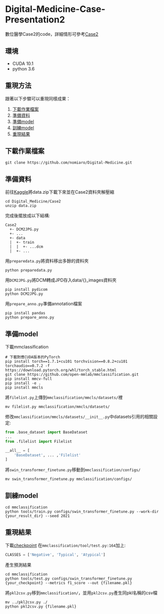 # Digital-Medicine-Case-Presentation2
數位醫學Case2的code，詳細情形可參考[Case2](https://www.kaggle.com/c/digital-medicine-2021-case-presentation-2)

## 環境
- CUDA 10.1
- python 3.6

## 重現方法
跟著以下步驟可以重現同樣成果：
1. [下載作業檔案](#下載作業檔案)
2. [準備資料](#準備資料)
3. [準備model](#準備model)
4. [訓練model](#訓練model)
5. [重現結果](#重現結果)

## 下載作業檔案
```
git clone https://github.com/nomiaro/Digital-Medicine.git
```

## 準備資料
前往[Kaggle](https://www.kaggle.com/c/digital-medicine-2021-case-presentation-2/data)將data.zip下載下來並在Case2資料夾解壓縮
```
cd Digital_Medicine/Case2
unzip data.zip
```
完成後擺放成以下結構:
```
Case2
  +- DCM2JPG.py
  +- ...
  +- data
  |  +- train
  |  |  +- ...dcm
  |  +- ...
```
用`preparedata.py`將資料移出多餘的資料夾
```
python preparedata.py
```
用`DCM2JPG.py`將DCM轉成JPD存入data/{}_images資料夾
```
pip install pydicom
python DCM2JPG.py
```
用`prepare_anno.py`準備annotation檔案
```
pip install pandas
python prepare_anno.py
```

## 準備model
下載mmclassification
```
# 下載對應CUDA版本的PyTorch
pip install torch==1.7.1+cu101 torchvision==0.8.2+cu101 torchaudio==0.7.2 -f https://download.pytorch.org/whl/torch_stable.html
git clone https://github.com/open-mmlab/mmclassification.git
pip install mmcv-full
pip install -e .
pip install mmcls
```
將`filelist.py`上傳到`mmclassification/mmcls/datasets/`裡
```
mv filelist.py mmclassification/mmcls/datasets/
```
修改`mmclassification/mmcls/datasets/__init__.py`中datasets引用的相關設定:
```python
from .base_dataset import BaseDataset
...
from .filelist import Filelist

__all__ = [
    'BaseDataset', ... ,'Filelist'
]
```
將`swin_transformer_finetune.py`移動到`mmclassification/configs/`
```
mv swin_transformer_finetune.py mmclassification/configs/
```

## 訓練model
```
cd mmclassification
python tools/train.py configs/swin_transformer_finetune.py --work-dir {your_result_dir} --seed 2021
```

## 重現結果
下載[checkpoint]()
在`mmclassification/tool/test.py:164`加上:
```python
CLASSES = ['Negative', 'Typical', 'Atypical']
```
產生預測結果
```
cd mmclassification
python tools/test.py configs/swin_transformer_finetune.py {your_checkpoint} --metrics f1_score --out {filename.pkl}
```
將`pkl2csv.py`移到`mmclassification/`，並用`pkl2csv.py`產生同pkl名稱的csv檔
```
mv ../pkl2csv.py ./
python pkl2csv.py {filename.pkl}
```
